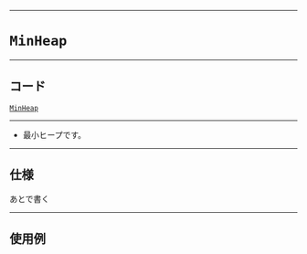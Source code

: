 _____

# `MinHeap`

_____

## コード

[`MinHeap`](https://github.com/titanium-22/Library_py/blob/main/DataStructures/Heap/MinHeap.py)

_____

- 最小ヒープです。

_____

## 仕様

あとで書く

_____

## 使用例

```python
```

